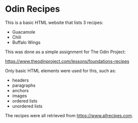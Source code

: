 # Odin Recipes

This is a basic HTML website that lists 3 recipes:

* Guacamole
* Chili
* Buffalo Wings

This was done as a simple assignment for The Odin Project:

https://www.theodinproject.com/lessons/foundations-recipes

Only basic HTML elements were used for this, such as:

* headers
* paragraphs
* anchors
* images
* ordered lists
* unordered lists

The recipes were all retrieved from https://www.allrecipes.com.

